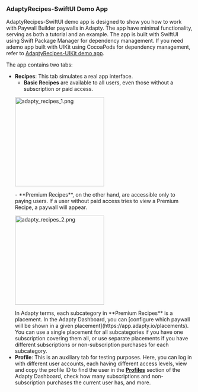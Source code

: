 ### AdaptyRecipes-SwiftUI Demo App

AdaptyRecipes-SwiftUI demo app is designed to show you how to work with Paywall Builder paywalls in Adapty. The app have minimal functionality, serving as both a tutorial and an example. The app is built with SwiftUI using Swift Package Manager for dependency management. If you need ademo app built with UIKit using CocoaPods for dependency management, refer to [AdaptyRecipes-UIKit demo app](../AdaptyRecipes-UIKit/README.md).

The app contains two tabs:

- **Recipes**: This tab simulates a real app interface. 
  - **Basic Recipes** are available to all users, even those without a subscription or paid access. 
   <p align="left">
     <img src="Media/adapty_recipes_1.png" width="240" title="adapty_recipes_1.png"></img>
   </p>
  - **Premium Recipes**, on the other hand, are accessible only to paying users.   If a user without paid access tries to view a Premium Recipe, a paywall will appear. 
   <p align="left">
     <img src="Media/adapty_recipes_2.png" width="240" title="adapty_recipes_2.png"></img>
   </p>
  In Adapty terms, each subcategory in **Premium Recipes** is a placement. In the Adapty Dashboard, you can [configure which paywall will be shown in a given placement](https://app.adapty.io/placements). You can use a single placement for all subcategories if you have one subscription covering them all, or use separate placements if you have different subscriptions or non-subscription purchases for each subcategory.
- **Profile**: This is an auxiliary tab for testing purposes. Here, you can log in with different user accounts, each having different access levels, view and copy the profile ID to find the user in the [**Profiles**](https://app.adapty.io/profiles/users) section of the Adapty Dashboard, check how many subscriptions and non-subscription purchases the current user has, and more.
